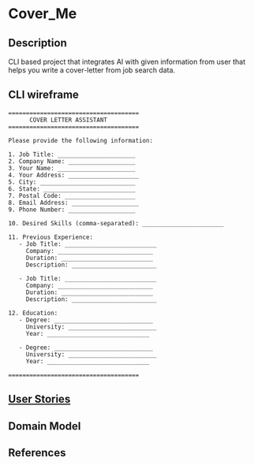 # Cover_Me

## Description
CLI based project that integrates AI with given information from user that helps you write a cover-letter from job search data.

## CLI wireframe
```
=====================================
      COVER LETTER ASSISTANT
=====================================

Please provide the following information:

1. Job Title: ______________________
2. Company Name: ___________________
3. Your Name: ______________________
4. Your Address: ____________________
5. City: ___________________________
6. State: __________________________
7. Postal Code: ____________________
8. Email Address: ___________________
9. Phone Number: ___________________

10. Desired Skills (comma-separated): _______________________

11. Previous Experience: 
   - Job Title: __________________________
     Company: ___________________________
     Duration: __________________________
     Description: ________________________

   - Job Title: __________________________
     Company: ___________________________
     Duration: __________________________
     Description: ________________________

12. Education: 
   - Degree: ____________________________
     University: _________________________
     Year: _____________________________

   - Degree: ____________________________
     University: _________________________
     Year: _____________________________

=====================================
```

## [User Stories]()

## Domain Model

## References
